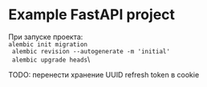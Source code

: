 # Example FastAPI project

При запуске проекта:\
` alembic init migration `\
`  alembic revision --autogenerate -m 'initial' `\
`  alembic upgrade heads `\

TODO: перенести хранение UUID refresh token в cookie